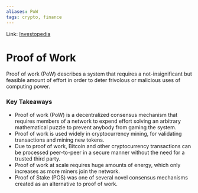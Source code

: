 ```yaml
---
aliases: PoW
tags: crypto, finance
---
```

Link: [Investopedia](https://www.investopedia.com/terms/p/proof-work.asp)

# Proof of Work
Proof of work (PoW) describes a system that requires a not-insignificant but feasible amount of effort in order to deter frivolous or malicious uses of computing power.

### Key Takeaways
-   Proof of work (PoW) is a decentralized consensus mechanism that requires members of a network to expend effort solving an arbitrary mathematical puzzle to prevent anybody from gaming the system.
-   Proof of work is used widely in cryptocurrency mining, for validating transactions and mining new tokens.
-   Due to proof of work, Bitcoin and other cryptocurrency transactions can be processed peer-to-peer in a secure manner without the need for a trusted third party.
-   Proof of work at scale requires huge amounts of energy, which only increases as more miners join the network.
-   Proof of Stake (POS) was one of several novel consensus mechanisms created as an alternative to proof of work.